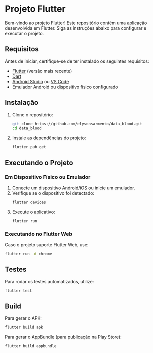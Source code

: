 # Projeto Flutter

Bem-vindo ao projeto Flutter! Este repositório contém uma aplicação desenvolvida em Flutter. Siga as instruções abaixo para configurar e executar o projeto.

## Requisitos
Antes de iniciar, certifique-se de ter instalado os seguintes requisitos:

- [Flutter](https://flutter.dev/docs/get-started/install) (versão mais recente)
- [Dart](https://dart.dev/get-dart)
- [Android Studio](https://developer.android.com/studio) ou [VS Code](https://code.visualstudio.com/)
- Emulador Android ou dispositivo físico configurado

## Instalação

1. Clone o repositório:
   ```sh
   git clone https://github.com/elysonsarmento/data_blood.git
   cd data_blood
   ```

2. Instale as dependências do projeto:
   ```sh
   flutter pub get
   ```

## Executando o Projeto

### Em Dispositivo Físico ou Emulador
1. Conecte um dispositivo Android/iOS ou inicie um emulador.
2. Verifique se o dispositivo foi detectado:
   ```sh
   flutter devices
   ```
3. Execute o aplicativo:
   ```sh
   flutter run
   ```

### Executando no Flutter Web
Caso o projeto suporte Flutter Web, use:
```sh
flutter run -d chrome
```

## Testes
Para rodar os testes automatizados, utilize:
```sh
flutter test
```

## Build
Para gerar o APK:
```sh
flutter build apk
```
Para gerar o AppBundle (para publicação na Play Store):
```sh
flutter build appbundle
```


